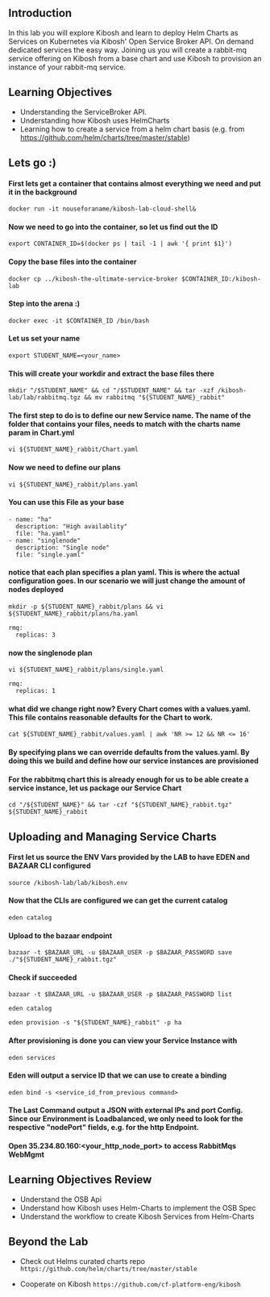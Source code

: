 ## Introduction
In this lab you will explore Kibosh and learn to deploy Helm Charts as Services on Kubernetes via Kibosh' Open Service Broker API. On demand dedicated services the easy way.  Joining us you will create a rabbit-mq service offering on Kibosh from a base chart and use Kibosh to provision an instance of your rabbit-mq service.


## Learning Objectives
- Understanding the ServiceBroker API.
- Understanding how Kibosh uses HelmCharts
- Learning how to create a service from a helm chart basis (e.g. from https://github.com/helm/charts/tree/master/stable)


## Lets go :)
#### First lets get a container that contains almost everything we need and put it in the background


`docker run -it nouseforaname/kibosh-lab-cloud-shell&`

####  Now we need to go into the container, so let us find out the ID

`export CONTAINER_ID=$(docker ps | tail -1 | awk '{ print $1}')`

#### Copy the base files into the container

`docker cp ../kibosh-the-ultimate-service-broker $CONTAINER_ID:/kibosh-lab`

#### Step into the arena :)
`docker exec -it $CONTAINER_ID /bin/bash`


#### Let us set your name
`export STUDENT_NAME=<your_name>` 

#### This will create your workdir and extract the base files there

`mkdir "/$STUDENT_NAME" && cd "/$STUDENT_NAME" && tar -xzf /kibosh-lab/lab/rabbitmq.tgz && mv rabbitmq "${STUDENT_NAME}_rabbit"`

#### The first step to do is to define our new Service name. The name of the folder that contains your files, needs to match with the charts name param in Chart.yml

`vi ${STUDENT_NAME}_rabbit/Chart.yaml`

#### Now we need to define our plans

`vi ${STUDENT_NAME}_rabbit/plans.yaml`

#### You can use this File as your base

```
- name: "ha"
  description: "High availablity"
  file: "ha.yaml"
- name: "singlenode"
  description: "Single node"
  file: "single.yaml"
```
#### notice that each plan specifies a plan yaml. This is where the actual configuration goes. In our scenario we will just change the amount of nodes deployed


`mkdir -p ${STUDENT_NAME}_rabbit/plans && vi ${STUDENT_NAME}_rabbit/plans/ha.yaml`


```
rmq:
  replicas: 3
```

#### now the singlenode plan

`vi ${STUDENT_NAME}_rabbit/plans/single.yaml`

```
rmq:
  replicas: 1
```
#### what did we change right now? Every Chart comes with a values.yaml. This file contains reasonable defaults for the Chart to work.

`cat ${STUDENT_NAME}_rabbit/values.yaml | awk 'NR >= 12 && NR <= 16'`

#### By specifying plans we can override defaults from the values.yaml. By doing this we build and define how our service instances are provisioned
#### For the rabbitmq chart this is already enough for us to be able create a service instance, let us package our Service Chart

`cd "/${STUDENT_NAME}" && tar -czf "${STUDENT_NAME}_rabbit.tgz" ${STUDENT_NAME}_rabbit`

## Uploading and Managing Service Charts

#### First let us source the ENV Vars provided by the LAB to have EDEN and BAZAAR CLI configured
`source /kibosh-lab/lab/kibosh.env`

#### Now that the CLIs are configured we can get the current catalog
`eden catalog`

#### Upload to the bazaar endpoint
`bazaar -t $BAZAAR_URL -u $BAZAAR_USER -p $BAZAAR_PASSWORD save ./"${STUDENT_NAME}_rabbit.tgz"`
#### Check if succeeded
`bazaar -t $BAZAAR_URL -u $BAZAAR_USER -p $BAZAAR_PASSWORD list`

`eden catalog`

`eden provision -s "${STUDENT_NAME}_rabbit" -p ha`

#### After provisioning is done you can view your Service Instance with
`eden services`

#### Eden will output a service ID that we can use to create a binding
`eden bind -s <service_id_from_previous command>`

#### The Last Command output a JSON with external IPs and port Config. Since our Environment is Loadbalanced, we only need to look for the respective "nodePort" fields, e.g. for the http Endpoint. 

#### Open 35.234.80.160:<your_http_node_port> to access RabbitMqs WebMgmt


## Learning Objectives Review
- Understand the OSB Api
- Understand how Kibosh uses Helm-Charts to implement the OSB Spec
- Understand the workflow to create Kibosh Services from Helm-Charts

## Beyond the Lab

- Check out Helms curated charts repo
`https://github.com/helm/charts/tree/master/stable`

- Cooperate on Kibosh
`https://github.com/cf-platform-eng/kibosh`
